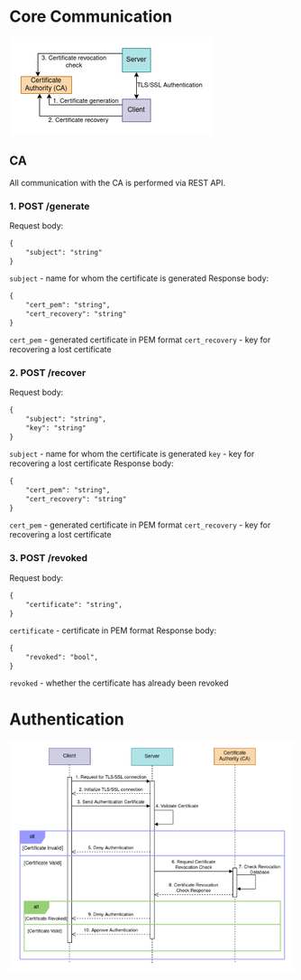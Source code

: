 # Core Communication

![Core Communication Diagram](diagram.core.png)

## CA
All communication with the CA is performed via REST API.

### 1. POST /generate 
Request body:
```
{
    "subject": "string"
}
```
`subject` - name for whom the certificate is generated
Response body:
```
{
	"cert_pem": "string",
	"cert_recovery": "string"
}
```
`cert_pem` - generated certificate in PEM format
`cert_recovery` - key for recovering a lost certificate


### 2. POST /recover
Request body:
```
{
    "subject": "string",
    "key": "string"
}
```
`subject` - name for whom the certificate is generated
`key` - key for recovering a lost certificate
Response body:
```
{
	"cert_pem": "string",
	"cert_recovery": "string"
}
```
`cert_pem` - generated certificate in PEM format
`cert_recovery` - key for recovering a lost certificate


### 3. POST /revoked
Request body:
```
{
    "certificate": "string",
}
```
`certificate` - certificate in PEM format
Response body:
```
{
	"revoked": "bool",
}
```
`revoked` - whether the certificate has already been revoked


# Authentication

![Authentication Diagram](diagram.authentication.png)